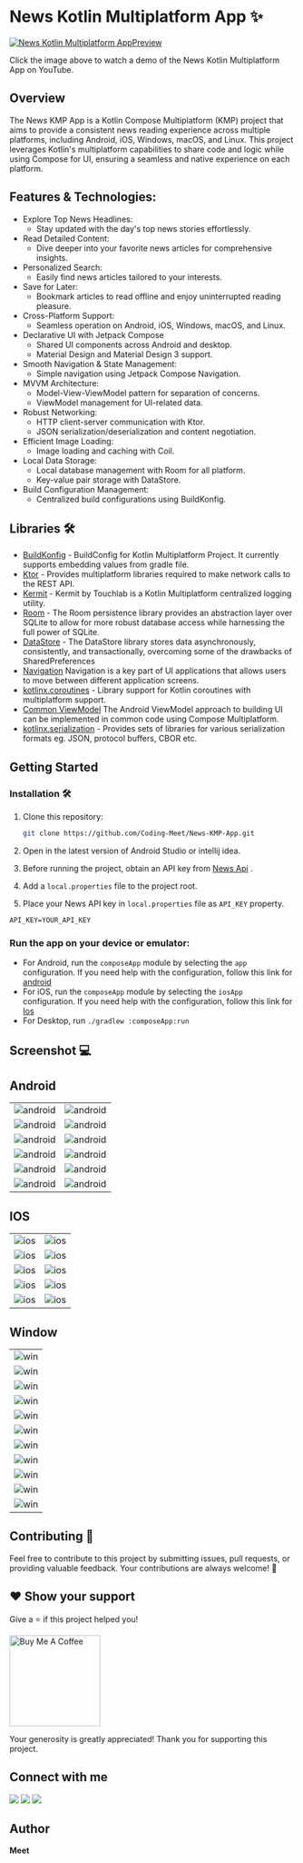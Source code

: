 # News Kotlin Multiplatform App ✨

[![News Kotlin Multiplatform AppPreview](image/News-KMP-App.png)](https://youtu.be/Dq1jcsVQmtY?si=nU6pnpR9jpuy0Cw5)

Click the image above to watch a demo of the News Kotlin Multiplatform App on YouTube.

## Overview

The News KMP App is a Kotlin Compose Multiplatform (KMP) project that aims to provide a consistent news reading
experience across multiple platforms, including Android, iOS, Windows, macOS, and Linux. This project leverages Kotlin's
multiplatform capabilities to share code and logic while using Compose for UI, ensuring a seamless and native experience
on each platform.

## Features & Technologies:

* Explore Top News Headlines:
    * Stay updated with the day's top news stories effortlessly.
* Read Detailed Content:
    * Dive deeper into your favorite news articles for comprehensive insights.
* Personalized Search:
    * Easily find news articles tailored to your interests.
* Save for Later:
    * Bookmark articles to read offline and enjoy uninterrupted reading pleasure.
* Cross-Platform Support:
    * Seamless operation on Android, iOS, Windows, macOS, and Linux.
* Declarative UI with Jetpack Compose
    * Shared UI components across Android and desktop.
    * Material Design and Material Design 3 support.
* Smooth Navigation & State Management:
    * Simple navigation using Jetpack Compose Navigation.
* MVVM Architecture:
    * Model-View-ViewModel pattern for separation of concerns.
    * ViewModel management for UI-related data.
* Robust Networking:
    * HTTP client-server communication with Ktor.
    * JSON serialization/deserialization and content negotiation.
* Efficient Image Loading:
    * Image loading and caching with Coil.
* Local Data Storage:
    * Local database management with Room for all platform.
    * Key-value pair storage with DataStore.
* Build Configuration Management:
    * Centralized build configurations using BuildKonfig.

## Libraries 🛠️

- [BuildKonfig](https://github.com/yshrsmz/BuildKonfig) - BuildConfig for Kotlin Multiplatform Project. It currently
  supports embedding values from gradle file.
- [Ktor](https://ktor.io/docs/http-client-multiplatform.html) - Provides multiplatform libraries required to make
  network calls to the REST API.
- [Kermit](https://github.com/touchlab/Kermit) - Kermit by Touchlab is a Kotlin Multiplatform centralized logging
  utility.
- [Room](https://developer.android.com/kotlin/multiplatform/room) - The Room persistence library provides an abstraction
  layer over SQLite to allow for more robust database access while harnessing the full power of SQLite.
- [DataStore](https://developer.android.com/kotlin/multiplatform/datastore) - The DataStore library stores data
  asynchronously, consistently, and transactionally, overcoming some of the drawbacks of SharedPreferences
- [Navigation](https://www.jetbrains.com/help/kotlin-multiplatform-dev/compose-navigation-routing.html) Navigation is a
  key part of UI applications that allows users to move between different application screens.
- [kotlinx.coroutines](https://github.com/Kotlin/kotlinx.coroutines) - Library support for Kotlin coroutines with
  multiplatform support.
- [Common ViewModel](https://www.jetbrains.com/help/kotlin-multiplatform-dev/compose-viewmodel.html) The Android
  ViewModel approach to building UI can be implemented in common code using Compose Multiplatform.
- [kotlinx.serialization](https://github.com/Kotlin/kotlinx.serialization) - Provides sets of libraries for various
  serialization formats eg. JSON, protocol buffers, CBOR etc.

## Getting Started

### Installation 🛠️

1. Clone this repository:
   ```bash
   git clone https://github.com/Coding-Meet/News-KMP-App.git
   ```

2. Open in the latest version of Android Studio or intellij idea.
3. Before running the project, obtain an API key from [News Api](https://newsapi.org/) .
4. Add a `local.properties` file to the project root.
5. Place your News API key in `local.properties` file as `API_KEY` property.

```properties
API_KEY=YOUR_API_KEY
```

### Run the app on your device or emulator:

- For Android, run the `composeApp` module by selecting the `app` configuration. If you need help with the
  configuration, follow this link
  for [android](https://www.jetbrains.com/help/kotlin-multiplatform-dev/compose-multiplatform-create-first-app.html#run-your-application-on-android)
- For iOS, run the `composeApp` module by selecting the `iosApp` configuration. If you need help with the configuration,
  follow this link
  for [Ios](https://www.jetbrains.com/help/kotlin-multiplatform-dev/compose-multiplatform-create-first-app.html#run-your-application-on-ios)
- For Desktop, run `./gradlew :composeApp:run`

## Screenshot 💻

## Android

<table>
   <tr>
    <td><img src="image/android/android1.png" alt="android"></td>
    <td><img src="image/android/android2.png" alt="android"></td>
   </tr>
   <tr>
    <td><img src="image/android/android3.png" alt="android"></td>
    <td><img src="image/android/android4.png" alt="android"></td>
   </tr>
   <tr>
    <td><img src="image/android/android5.png" alt="android"></td>
    <td><img src="image/android/android6.png" alt="android"></td>
   </tr>
   <tr>
    <td><img src="image/android/android7.png" alt="android"></td>
    <td><img src="image/android/android8.png" alt="android"></td>
       </tr>
   <tr>
    <td><img src="image/android/android9.png" alt="android"></td>
    <td><img src="image/android/android10.png" alt="android"></td>
   </tr>
   <tr>
    <td><img src="image/android/android11.png" alt="android"></td>
    <td><img src="image/android/android12.png" alt="android"></td>
   </tr>
</table>

## IOS

<table>
   <tr>
    <td><img src="image/ios/ios1.png" alt="ios"></td>
    <td><img src="image/ios/ios2.png" alt="ios"></td>
   </tr>
   <tr>
    <td><img src="image/ios/ios3.png" alt="ios"></td>
    <td><img src="image/ios/ios4.png" alt="ios"></td>
   </tr>
   <tr>
    <td><img src="image/ios/ios5.png" alt="ios"></td>
    <td><img src="image/ios/ios6.png" alt="ios"></td>
   </tr>
   <tr>
    <td><img src="image/ios/ios7.png" alt="ios"></td>
    <td><img src="image/ios/ios8.png" alt="ios"></td>
       </tr>
   <tr>
    <td><img src="image/ios/ios9.png" alt="ios"></td>
    <td><img src="image/ios/ios10.png" alt="ios"></td>
   </tr>
</table>

## Window

<table>
  <tr>
    <td><img src="image/windows/win1.png" alt="win"></td>
      </tr>
  <tr>
    <td><img src="image/windows/win2.png" alt="win"></td>
  </tr>
  <tr>
    <td><img src="image/windows/win3.png" alt="win"></td>
      </tr>
  <tr>
    <td><img src="image/windows/win4.png" alt="win"></td>
  </tr>
  <tr>
    <td><img src="image/windows/win5.png" alt="win"></td>
      </tr>
  <tr>
    <td><img src="image/windows/win6.png" alt="win"></td>
  </tr>
  <tr>
    <td><img src="image/windows/win7.png" alt="win"></td>
      </tr>
  <tr>
    <td><img src="image/windows/win8.png" alt="win"></td>
  </tr>
  <tr>
    <td><img src="image/windows/win9.png" alt="win"></td>
      </tr>
  <tr>
    <td><img src="image/windows/win10.png" alt="win"></td>
  </tr>
  <tr>
    <td><img src="image/windows/win11.png" alt="win"></td>
  </tr>
</table>

## Contributing 🤝

Feel free to contribute to this project by submitting issues, pull requests, or providing valuable feedback. Your
contributions are always welcome! 🙌

## ❤ Show your support

Give a ⭐️ if this project helped you!

<a href="https://www.buymeacoffee.com/codingmeet" target="_blank">
<img src="https://cdn.buymeacoffee.com/buttons/v2/default-yellow.png" alt="Buy Me A Coffee" width="160">
</a>

Your generosity is greatly appreciated! Thank you for supporting this project.

## Connect with me

[![](https://img.shields.io/badge/Youtube-red?style=for-the-badge&logo=youtube&logoColor=white)](https://youtube.com/@CodingMeet26?si=FuKwU-aBaf_5kukR)
[![](https://img.shields.io/badge/LinkedIn-0077B5?style=for-the-badge&logo=linkedin&logoColor=white)](https://www.linkedin.com/in/coding-meet-a74933273/)
[![](https://img.shields.io/badge/Twitter-1DA1F2?style=for-the-badge&logo=twitter&logoColor=white)](https://twitter.com/CodingMeet)

## Author

**Meet**